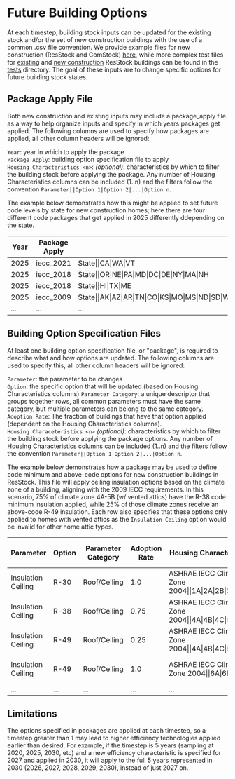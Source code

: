 # Future Building Options
At each timestep, building stock inputs can be updated for the existing stock and/or the set of new construction buildings with the use of a common .csv file convention. We provide example files for new construction (ResStock and ComStock) [here](https://github.com/NREL/buildstock-projections/tree/main/resources/inputs), while more complex test files for [existing](https://github.com/NREL/buildstock-projections/tree/main/tests/test_files/project_CA/existing) and [new construction](https://github.com/NREL/buildstock-projections/tree/main/tests/test_files/project_CA/new_construction) ResStock buildings can be found in the [tests](https://github.com/NREL/buildstock-projections/tree/main/tests/test_files/project_CA) directory. The goal of these inputs are to change specific options for future building stock states.

## Package Apply File
Both new construction and existing inputs may include a package_apply file as a way to help organize inputs and specify in which years packages get applied. The following columns are used to specify how packages are applied, all other column headers will be ignored:

`Year`: year in which to apply the package  
`Package Apply`:  building option specification file to apply  
`Housing Characteristics <n>`: *(optional)*: characteristics by which to filter the building stock before applying the package. Any number of Housing Characteristics columns can be included (1..n) and the filters follow the convention `Parameter||Option 1|Option 2|...|Option n`.


The example below demonstrates how this might be applied to set future code levels by state for new construction homes; here there are four different code packages that get applied in 2025 differently ddepending on the state.

| Year        | Package Apply    | Housing Characteristics 1   | 
| ----------- | ----------- | -----------       | 
| 2025          | iecc_2021     | State\|\|CA\|WA\|VT           | 
| 2025   | iecc_2018    | State\|\|OR\|NE\|PA\|MD\|DC\|DE\|NY\|MA\|NH           | 
| 2025   | iecc_2018    | State\|\|HI\|TX\|ME         | 
| 2025   | iecc_2009    | State\|\|AK\|AZ\|AR\|TN\|CO\|KS\|MO\|MS\|ND\|SD\|WY\|MT\|ID\|NV\|UT\|NM\|OK\|MN\|IA\|LA\|WI\|IL\|MI\|IN\|OH\|KY\|AL\|GA\|FL\|SC\|NC\|VA\|WV\|NJ\|CT\|RI         | 
| ...         | ...         | ...               | 

## Building Option Specification Files
At least one building option specification file, or "package", is required to describe what and how options are updated. The following columns are used to specify this, all other column headers will be ignored:

`Parameter`: the parameter to be changes   
`Option`:  the specific option that will be updated (based on Housing Characteristics columns)
`Parameter Category`: a unique descriptor that groups together rows, all common parameters must have the same category, but multiple parameters can belong to the same category.  
`Adoption Rate`: The fraction of buildings that have that option applied (dependent on the Housing Characteristics columns).  
`Housing Characeteristics <n>` *(optional)*: characteristics by which to filter the building stock before applying the package options. Any number of Housing Characteristics columns can be included (1..n) and the filters follow the convention `Parameter||Option 1|Option 2|...|Option n`.

The example below demonstrates how a package may be used to define code minimum and above-code options for new construction buildings in ResStock. This file will apply ceiling insulation options based on the climate zone of a building, aligning with the 2009 IECC requirements. In this scenario, 75% of climate zone 4A-5B (w/ vented attics) have the R-38 code minimum insulation applied, while 25% of those climate zones receive an above-code R-49 insulation. Each row also specifies that these options only applied to homes with vented attics as the `Insulation Ceiling` option would be invalid for other home attic types. 

| Parameter         | Option        | Parameter Category    | Adoption Rate | Housing Characteristics 1                                 |Housing Characteristics 2  |
| -----------       | -----------   | -----------           | -----------   | -----------                                               |-----------                |
| Insulation Ceiling| R-30          | Roof/Ceiling          | 1.0           | ASHRAE IECC Climate Zone 2004\|\|1A\|2A\|2B\|3A\|3B\|3C   | Geometry Attic Type\|\|Vented Attic |
| Insulation Ceiling| R-38          | Roof/Ceiling          | 0.75          | ASHRAE IECC Climate Zone 2004\|\|4A\|4B\|4C\|5A\|5B       | Geometry Attic Type\|\|Vented Attic |
| Insulation Ceiling| R-49          | Roof/Ceiling          | 0.25          | ASHRAE IECC Climate Zone 2004\|\|4A\|4B\|4C\|5A\|5B       | Geometry Attic Type\|\|Vented Attic |
| Insulation Ceiling| R-49          | Roof/Ceiling          | 1.0           | ASHRAE IECC Climate Zone 2004\|\|6A\|6B\|7A\|7B           | Geometry Attic Type\|\|Vented Attic |
| ...               | ...           | ...                   | ...           | ...                                                       | ...           | 

## Limitations
The options specified in packages are applied at each timestep, so a timestep greater than 1 may lead to higher efficiency technologies applied earlier than desired. For example, if the timestep is 5 years (sampling at 2020, 2025, 2030, etc) and a new efficiency characteristic is specified for 2027 and applied in 2030, it will apply to the full 5 years represented in 2030 (2026, 2027, 2028, 2029, 2030), instead of just 2027 on.

